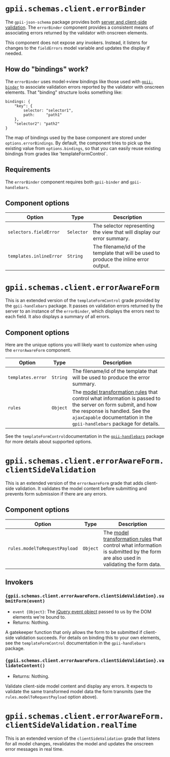# `gpii.schemas.client.errorBinder`

The `gpii-json-schema` package provides both [server and client-side validation](validator.md).  The `errorBinder`
component provides a consistent means of associating errors returned by the validator with onscreen elements.

This component does not expose any invokers.  Instead, it listens for changes to the `fieldErrors` model variable and
updates the display if needed.

## How do "bindings" work?

The `errorBinder` uses model->view bindings like those used with [`gpii-binder`](https://github.com/GPII/gpii-binder) to
associate validation errors reported by the validator with onscreen elements.  That "binding" structure looks something
like:

```snippet
bindings: {
    "key": {
        selector: "selector1",
        path:     "path1"
    },
    "selector2": "path2"
}
```

The map of bindings used by the base component are stored under `options.errorBindings`.  By default, the component
tries to pick up the existing value from `options.bindings`, so that you can easily reuse existing bindings from
grades like 'templateFormControl`.

## Requirements

The `errorBinder` component requires both `gpii-binder` and `gpii-handlebars`.

## Component options


| Option             | Type     | Description |
| ------------------ | -------- | ----------- |
| `selectors.fieldError` | `Selector` | The selector representing the view that will display our error summary. |
| `templates.inlineError` | `String` | The filename/id of the template that will be used to produce the inline error output. |


# `gpii.schemas.client.errorAwareForm`

This is an extended version of the `templateFormControl` grade provided by the `gpii-handlebars` package.
It passes on validation errors returned by the server to an instance of the `errorBinder`, which displays
the errors next to each field.  It also displays a summary of all errors.

## Component options

Here are the unique options you will likely want to customize when using the `errorAwareForm` component.

| Option             | Type     | Description |
| ------------------ | -------- | ----------- |
| `templates.error` | `String` | The filename/id of the template that will be used to produce the error summary. |
| `rules` | `Object` | The [model transformation rules](https://wiki.fluidproject.org/display/docs/fluid.model.transformWithRules) that control what information is passed to the server on form submit, and how the response is handled.  See the `ajaxCapable` documentation in the `gpii-handlebars` package for details. |


See the `templateFormControl`documentation in the [`gpii-handlebars`](https://github.com/GPII/gpii-handlebars) package
for more details about supported options.


# `gpii.schemas.client.errorAwareForm.clientSideValidation`

This is an extended version of the `errorAwareForm` grade that adds client-side validation.  It validates the model
content before submitting and prevents form submission if there are any errors.

## Component options

| Option             | Type     | Description |
| ------------------ | -------- | ----------- |
| `rules.modelToRequestPayload` | `Object` | The [model transformation rules](https://wiki.fluidproject.org/display/docs/fluid.model.transformWithRules) that control what information is submitted by the form are also used in validating the form data. |

## Invokers

### `{gpii.schemas.client.errorAwareForm.clientSideValidation}.submitForm(event)`
* `event {Object}`: The [jQuery event object](http://api.jquery.com/Types/#Event) passed to us by the DOM elements we're bound to.
* Returns: Nothing.

A gatekeeper function that only allows the form to be submitted if client-side validation succeeds.  For details on
binding this to your own elements, see the `templateFormControl` documentation in the `gpii-handlebars` package.

### `{gpii.schemas.client.errorAwareForm.clientSideValidation}.validateContent()`
* Returns: Nothing.

Validate client-side model content and display any errors.  It expects to validate the same transformed model data the
form transmits (see the `rules.modelToRequestPayload` option above).

# `gpii.schemas.client.errorAwareForm.clientSideValidation.realTime`

This is an extended version of the `clientSideValidation` grade that listens for all model changes, revalidates the
model and updates the onscreen error messages in real time.
